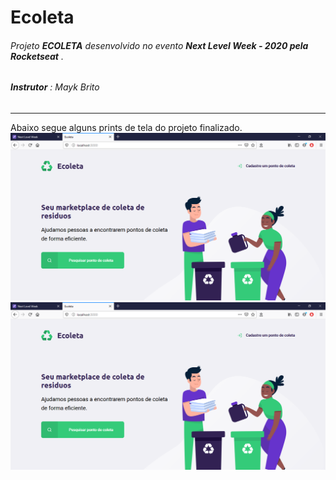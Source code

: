 # Ecoleta
###### Projeto **ECOLETA** desenvolvido no evento **Next Level Week - 2020 pela Rocketseat** .

###### **Instrutor** : Mayk Brito
---
Abaixo segue alguns prints de tela do projeto finalizado.
![](captures_projects_finished/home.png)
<img src="captures_projects_finished/home.png">

